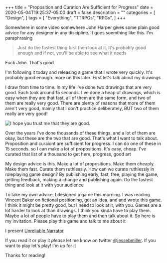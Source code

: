 +++
title = "Proposition and Curation Are Sufficient for Progress"
date = 2020-05-04T19:25:37-05:00
draft = false
description = ""
categories = [
  "Design",
]
tags = [
  "Everything",
  "TTRPGs",
  "RPGs",
]
+++

Somewhere in some video somewhere John Harper gives some plain good
advice for any designer in any discipline. It goes soemthing like
this. I'm paraphrasing

> Just do the fastest thing first then look at it. It's probably good
> enough and if not, you'll be able to see what it needs

Fuck John. That's good.

I'm following it today and releasing a game that I wrote very quickly.
It's probably good enough. more on this later. First let's talk about
my drawings

<!--more-->

I draw from time to time. In my life I've done two drawings that are
very good. Each took around 15 seconds. I've done a heap of drawings,
which is easy when they are that fast, all of them are the same form,
and two of them are really very good. There are plenty of reasons that
more of them aren't very good, mainly that I don't practice
deliberately, BUT two of them really are very good!

![I hope you trust me that they are
 good.](/img/good-drawings.jpg "My two good drawings")

Over the years I've done thousands of these things, and a lot of them
are okay, but these are the two that are good. That's what I want to
talk about. Proposition and curaiont are sufficient for progress. I
can do one of these in 15 seconds. so I can make a lot of
propositions.  It's easy, cheap. I've curated that list of a thousand
to get here, progress, good art

My design advice is this. Make a lot of propositions. Make them
cheaply. Make them fast. Curate them ruthlessly. How can we curate
ruthlessly in roleplaying game design? By publishing early, fast,
free, playing the game, getting feedback, making a change and
publishing again. Do the fastest thing and look at it with your
audience

To take my own advice, I designed a game this morning. I was reading
Vincent Baker on fictional positioning, got an idea, and and wrote
this game. I think it might be pretty good, but I need to look at it,
with you. Games are a lot harder to look at than drawings. I think you
kinda have to play them. Maybe a lot of people have to play them and
then talk about it. So here is my invitation. Please play this game
and talk to me about it

I present [Unreliable Narrator](https://docs.google.com/document/d/122aIEYRXpW5q092TFNQoWyc3pUfhxzSL9qobyARgqmI)

If you read it or play it *please* let me know on twitter
[@jessebmiller](https://twitter.com/jessebmiller). If you want to play
let's play! I'm up for it

Thanks for reading!

